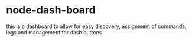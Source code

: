 # node-dash-board
this is a dashboard to allow for easy discovery, assignment of commands, logs and management for dash buttons
